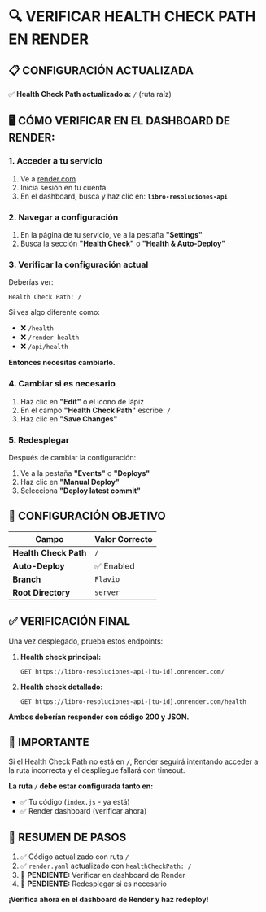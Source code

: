 # 🔍 VERIFICAR HEALTH CHECK PATH EN RENDER

## 📋 **CONFIGURACIÓN ACTUALIZADA**

✅ **Health Check Path actualizado a:** `/` (ruta raíz)

## 🖥️ **CÓMO VERIFICAR EN EL DASHBOARD DE RENDER:**

### 1. **Acceder a tu servicio**
1. Ve a [render.com](https://render.com)
2. Inicia sesión en tu cuenta
3. En el dashboard, busca y haz clic en: **`libro-resoluciones-api`**

### 2. **Navegar a configuración**
1. En la página de tu servicio, ve a la pestaña **"Settings"**
2. Busca la sección **"Health Check"** o **"Health & Auto-Deploy"**

### 3. **Verificar la configuración actual**
Deberías ver:
```
Health Check Path: /
```

Si ves algo diferente como:
- ❌ `/health`
- ❌ `/render-health` 
- ❌ `/api/health`

**Entonces necesitas cambiarlo.**

### 4. **Cambiar si es necesario**
1. Haz clic en **"Edit"** o el ícono de lápiz
2. En el campo **"Health Check Path"** escribe: `/`
3. Haz clic en **"Save Changes"**

### 5. **Redesplegar**
Después de cambiar la configuración:
1. Ve a la pestaña **"Events"** o **"Deploys"**
2. Haz clic en **"Manual Deploy"**
3. Selecciona **"Deploy latest commit"**

## 🎯 **CONFIGURACIÓN OBJETIVO**

| Campo | Valor Correcto |
|-------|----------------|
| **Health Check Path** | `/` |
| **Auto-Deploy** | ✅ Enabled |
| **Branch** | `Flavio` |
| **Root Directory** | `server` |

## ✅ **VERIFICACIÓN FINAL**

Una vez desplegado, prueba estos endpoints:

1. **Health check principal:**
   ```
   GET https://libro-resoluciones-api-[tu-id].onrender.com/
   ```
   
2. **Health check detallado:**
   ```
   GET https://libro-resoluciones-api-[tu-id].onrender.com/health
   ```

**Ambos deberían responder con código 200 y JSON.**

## 🚨 **IMPORTANTE**

Si el Health Check Path no está en `/`, Render seguirá intentando acceder a la ruta incorrecta y el despliegue fallará con timeout.

**La ruta `/` debe estar configurada tanto en:**
- ✅ Tu código (`index.js` - ya está)
- ✅ Render dashboard (verificar ahora)

## 📝 **RESUMEN DE PASOS**

1. ✅ Código actualizado con ruta `/` 
2. ✅ `render.yaml` actualizado con `healthCheckPath: /`
3. 🔄 **PENDIENTE:** Verificar en dashboard de Render
4. 🔄 **PENDIENTE:** Redesplegar si es necesario

**¡Verifica ahora en el dashboard de Render y haz redeploy!**